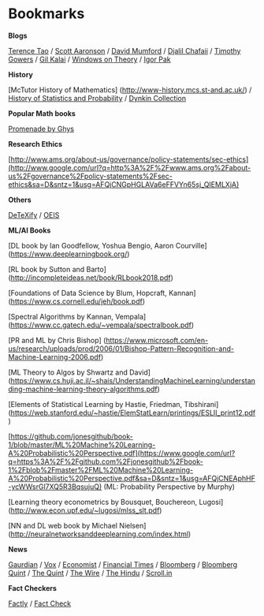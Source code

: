 # Bookmarks 

**Blogs**

[Terence Tao](https://terrytao.wordpress.com/) / [Scott Aaronson](https://www.scottaaronson.com/blog/) / [David Mumford](http://www.dam.brown.edu/people/mumford/blog.html) / [Djalil Chafaii](http://djalil.chafai.net/blog/) / [Timothy Gowers](https://gowers.wordpress.com/) / [Gil Kalai](https://gilkalai.wordpress.com/) / [Windows on Theory](https://windowsontheory.org/) / [Igor Pak](https://igorpak.wordpress.com/)



**History**

[McTutor History of Mathematics]
(http://www-history.mcs.st-and.ac.uk/) / [History of Statistics and Probability](http://mnstats.morris.umn.edu/introstat/history/indexhistory.shtml) / [Dynkin Collection](http://dynkincollection.library.cornell.edu/)

**Popular Math books**

[Promenade by Ghys](http://perso.ens-lyon.fr/ghys/promenade/)

**Research Ethics**

[http://www.ams.org/about-us/governance/policy-statements/sec-ethics](http://www.google.com/url?q=http%3A%2F%2Fwww.ams.org%2Fabout-us%2Fgovernance%2Fpolicy-statements%2Fsec-ethics&sa=D&sntz=1&usg=AFQjCNGpHGLAVa6eFFVYn65sj_QIEMLXjA)

**Others**

[DeTeXify](http://detexify.kirelabs.org/classify.html) / [OEIS](https://oeis.org/)



**ML/AI Books**

[DL book by Ian Goodfellow, Yoshua Bengio, Aaron Courville] (https://www.deeplearningbook.org/)

[RL book by Sutton and Barto] (http://incompleteideas.net/book/RLbook2018.pdf)

[Foundations of Data Science by Blum, Hopcraft, Kannan] (https://www.cs.cornell.edu/jeh/book.pdf)

[Spectral Algorithms by Kannan, Vempala] (https://www.cc.gatech.edu/~vempala/spectralbook.pdf)

[PR and ML by Chris Bishop] (https://www.microsoft.com/en-us/research/uploads/prod/2006/01/Bishop-Pattern-Recognition-and-Machine-Learning-2006.pdf)

 [ML Theory to Algos by Shwartz and David] (https://www.cs.huji.ac.il/~shais/UnderstandingMachineLearning/understanding-machine-learning-theory-algorithms.pdf)

 [Elements of Statistical Learning by Hastie, Friedman, Tibshirani] (https://web.stanford.edu/~hastie/ElemStatLearn/printings/ESLII_print12.pdf)

[https://github.com/jonesgithub/book-1/blob/master/ML%20Machine%20Learning-A%20Probabilistic%20Perspective.pdf](https://www.google.com/url?q=https%3A%2F%2Fgithub.com%2Fjonesgithub%2Fbook-1%2Fblob%2Fmaster%2FML%20Machine%20Learning-A%20Probabilistic%20Perspective.pdf&sa=D&sntz=1&usg=AFQjCNEAphHF-ycWWsrGl7XQ5R3BqsujuQ) (ML: Probability Perspective by Murphy)

[Learning theory econometrics by Bousquet, Bouchereon, Lugosi] (http://www.econ.upf.edu/~lugosi/mlss_slt.pdf)

[NN and DL web book by Michael Nielsen] (http://neuralnetworksanddeeplearning.com/index.html)


**News**

[Gaurdian](https://www.theguardian.com/international) / [Vox](https://www.vox.com) / [Economist](https://www.economist.com) / [Financial Times](https://www.ft.com) / [Bloomberg](https://www.bloomberg.com)
/ [Bloomberg Quint](https://www.bloombergquint.com) / [The Quint](https://www.thequint.com/) / [The Wire](https://www.thewire.com) / [The Hindu](https://www.thehindu.com) / [Scroll.in](https://www.scroll.in)

**Fact Checkers**

[Factly](https://factly.in/) / [Fact Check](https://www.factcheck.org/)  









